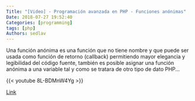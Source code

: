 ```yaml
---
Title: "[Video] - Programación avanzada en PHP - Funciones anónimas"
Date: 2018-07-27 19:52:40
Categories: [programming]
tags: [php]
Authors: sedlav
---
```


Una función anónima es una función que no tiene nombre y que puede ser usada como función de retorno (callback) permitiendo mayor elegancia y legibilidad del código fuente, también es posible asignar una función anónima a una variable tal y como se tratara de otro tipo de dato PHP...

{{< youtube 8L-BDMnW4Yg >}}

[Link](https://www.youtube.com/watch?v=8L-BDMnW4Yg)
